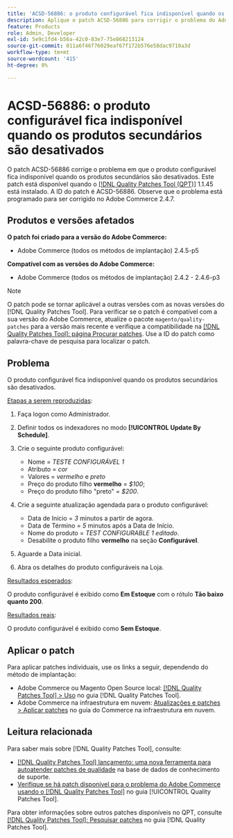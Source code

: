 ```yaml
---
title: 'ACSD-56886: o produto configurável fica indisponível quando os produtos secundários são desativados'
description: Aplique o patch ACSD-56886 para corrigir o problema do Adobe Commerce em que o produto configurável fica sem estoque quando os produtos são desativados.
feature: Products
role: Admin, Developer
exl-id: 5e9c1fd4-b56a-42c0-83e7-75e868213124
source-git-commit: 011a6f46f76029eaf67f172b576e58dac9710a3d
workflow-type: tm+mt
source-wordcount: '415'
ht-degree: 0%

---
```


# ACSD-56886: o produto configurável fica indisponível quando os produtos secundários são desativados

O patch ACSD-56886 corrige o problema em que o produto configurável fica indisponível quando os produtos secundários são desativados. Este patch está disponível quando o [[!DNL Quality Patches Tool (QPT)]](https://experienceleague.adobe.com/en/docs/commerce-operations/tools/quality-patches-tool/quality-patches-tool-to-self-serve-quality-patches) 1.1.45 está instalado. A ID do patch é ACSD-56886. Observe que o problema está programado para ser corrigido no Adobe Commerce 2.4.7.

## Produtos e versões afetados

**O patch foi criado para a versão do Adobe Commerce:**

* Adobe Commerce (todos os métodos de implantação) 2.4.5-p5

**Compatível com as versões do Adobe Commerce:**

* Adobe Commerce (todos os métodos de implantação) 2.4.2 - 2.4.6-p3

>[!NOTE]
>
>O patch pode se tornar aplicável a outras versões com as novas versões do [!DNL Quality Patches Tool]. Para verificar se o patch é compatível com a sua versão do Adobe Commerce, atualize o pacote `magento/quality-patches` para a versão mais recente e verifique a compatibilidade na [[!DNL Quality Patches Tool]: página Procurar patches](https://experienceleague.adobe.com/tools/commerce-quality-patches/index.html). Use a ID do patch como palavra-chave de pesquisa para localizar o patch.

## Problema

O produto configurável fica indisponível quando os produtos secundários são desativados.

<u>Etapas a serem reproduzidas</u>:

1. Faça logon como Administrador.
1. Definir todos os indexadores no modo **[!UICONTROL Update By Schedule]**.
1. Crie o seguinte produto configurável:

   * Nome = *TESTE CONFIGURÁVEL 1*
   * Atributo = *cor*
   * Valores = *vermelho* e *preto*
   * Preço do produto filho **vermelho** = *$100*;
   * Preço do produto filho &quot;preto&quot; = *$200*.

1. Crie a seguinte atualização agendada para o produto configurável:

   * Data de Início = *3* minutos a partir de agora.
   * Data de Término = *5* minutos após a Data de Início.
   * Nome do produto = *TEST CONFIGURABLE 1 editado*.
   * Desabilite o produto filho **vermelho** na seção **Configurável**.

1. Aguarde a Data inicial.
1. Abra os detalhes do produto configuráveis na Loja.

<u>Resultados esperados</u>:

O produto configurável é exibido como **Em Estoque** com o rótulo **Tão baixo quanto 200**.

<u>Resultados reais</u>:

O produto configurável é exibido como **Sem Estoque**.

## Aplicar o patch

Para aplicar patches individuais, use os links a seguir, dependendo do método de implantação:

* Adobe Commerce ou Magento Open Source local: [[!DNL Quality Patches Tool] > Uso](/help/tools/quality-patches-tool/usage.md) no guia [!DNL Quality Patches Tool].
* Adobe Commerce na infraestrutura em nuvem: [Atualizações e patches > Aplicar patches](https://experienceleague.adobe.com/docs/commerce-cloud-service/user-guide/develop/upgrade/apply-patches.html) no guia do Commerce na infraestrutura em nuvem.

## Leitura relacionada

Para saber mais sobre [!DNL Quality Patches Tool], consulte:

* [[!DNL Quality Patches Tool] lançamento: uma nova ferramenta para autoatender patches de qualidade](https://experienceleague.adobe.com/en/docs/commerce-operations/tools/quality-patches-tool/quality-patches-tool-to-self-serve-quality-patches) na base de dados de conhecimento de suporte.
* [Verifique se há patch disponível para o problema do Adobe Commerce usando o  [!DNL Quality Patches Tool]](/help/tools/quality-patches-tool/patches-available-in-qpt/check-patch-for-magento-issue-with-magento-quality-patches.md) no guia [!UICONTROL Quality Patches Tool].


Para obter informações sobre outros patches disponíveis no QPT, consulte [[!DNL Quality Patches Tool]: Pesquisar patches](https://experienceleague.adobe.com/tools/commerce-quality-patches/index.html) no guia [!DNL Quality Patches Tool].
